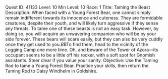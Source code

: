 Quest ID: 41133
Level: 10
Min Level: 10
Race: 1
Title: Taming the Beast
Description: When faced with a Young Forest Bear, one cannot simply remain indifferent towards its innocence and cuteness. They are formidable creatures, despite their youth, and will likely turn aggressive if they sense any threats. To tame one of these beasts is not an easy task. However, by doing so, you will acquire an unwavering companion who will be by your side forever. These bears will scare easily, but they can also be very cuddly once they get used to you.$B$BTo find them, head to the vicinity of the Logging Camp one more time. Oh, and beware of the Tower of Azora—its occupant seems to be a little off his rocker, with a soft spot for Gnomish assistants. Steer clear if you value your sanity.
Objective: Use the Taming Rod to tame a Young Forest Bear. Practice your skills, then return the Taming Rod to Daisy Windhelm in Goldshire.

